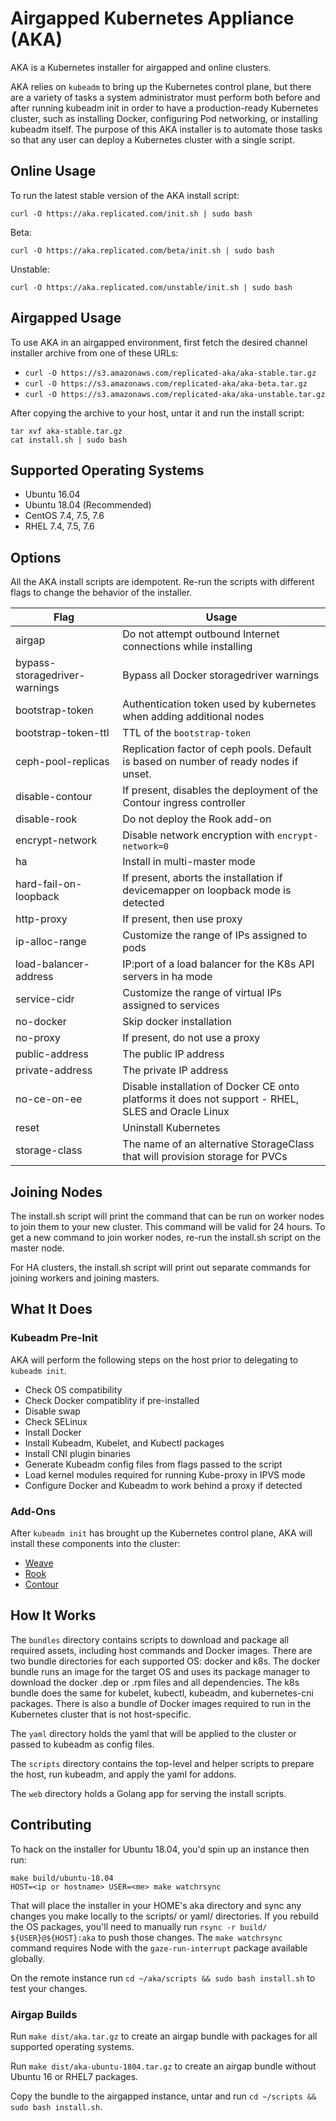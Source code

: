 Airgapped Kubernetes Appliance (AKA)
====================================

AKA is a Kubernetes installer for airgapped and online clusters.

AKA relies on `kubeadm` to bring up the Kubernetes control plane, but there are a variety of tasks a system administrator must perform both before and after running kubeadm init in order to have a production-ready Kubernetes cluster, such as installing Docker, configuring Pod networking, or installing kubeadm itself.
The purpose of this AKA installer is to automate those tasks so that any user can deploy a Kubernetes cluster with a single script.

## Online Usage

To run the latest stable version of the AKA install script:
```
curl -O https://aka.replicated.com/init.sh | sudo bash
```

Beta:
```
curl -O https://aka.replicated.com/beta/init.sh | sudo bash
```

Unstable:
```
curl -O https://aka.replicated.com/unstable/init.sh | sudo bash
```

## Airgapped Usage

To use AKA in an airgapped environment, first fetch the desired channel installer archive from one of these URLs:

* `curl -O https://s3.amazonaws.com/replicated-aka/aka-stable.tar.gz`
* `curl -O https://s3.amazonaws.com/replicated-aka/aka-beta.tar.gz`
* `curl -O https://s3.amazonaws.com/replicated-aka/aka-unstable.tar.gz`

After copying the archive to your host, untar it and run the install script:

```
tar xvf aka-stable.tar.gz
cat install.sh | sudo bash
```

## Supported Operating Systems

* Ubuntu 16.04
* Ubuntu 18.04 (Recommended)
* CentOS 7.4, 7.5, 7.6
* RHEL 7.4, 7.5, 7.6


## Options

All the AKA install scripts are idempotent. Re-run the scripts with different flags to change the behavior of the installer.

| Flag                             | Usage                                                                                              |
| -------------------------------- | -------------------------------------------------------------------------------------------------- |
| airgap                           | Do not attempt outbound Internet connections while installing                                      |
| bypass-storagedriver-warnings    | Bypass all Docker storagedriver warnings                                                           |
| bootstrap-token                  | Authentication token used by kubernetes when adding additional nodes                               |
| bootstrap-token-ttl              | TTL of the `bootstrap-token`                                                                       |
| ceph-pool-replicas               | Replication factor of ceph pools. Default is based on number of ready nodes if unset.              |
| disable-contour                  | If present, disables the deployment of the Contour ingress controller                              |
| disable-rook                     | Do not deploy the Rook add-on                                                                      |
| encrypt-network                  | Disable network encryption with `encrypt-network=0`                                                |
| ha                               | Install in multi-master mode                                                                       |
| hard-fail-on-loopback            | If present, aborts the installation if devicemapper on loopback mode is detected                   |
| http-proxy                       | If present, then use proxy                                                                         |
| ip-alloc-range                   | Customize the range of IPs assigned to pods                                                        |
| load-balancer-address            | IP:port of a load balancer for the K8s API servers in ha mode                                      |
| service-cidr                     | Customize the range of virtual IPs assigned to services                                            |
| no-docker                        | Skip docker installation                                                                           |
| no-proxy                         | If present, do not use a proxy                                                                     |
| public-address                   | The public IP address                                                                              |
| private-address                  | The private IP address                                                                             |
| no-ce-on-ee                      | Disable installation of Docker CE onto platforms it does not support - RHEL, SLES and Oracle Linux |
| reset                            | Uninstall Kubernetes                                                                               |
| storage-class                    | The name of an alternative StorageClass that will provision storage for PVCs                       |

## Joining Nodes

The install.sh script will print the command that can be run on worker nodes to join them to your new cluster.
This command will be valid for 24 hours.
To get a new command to join worker nodes, re-run the install.sh script on the master node.

For HA clusters, the install.sh script will print out separate commands for joining workers and joining masters.

## What It Does

### Kubeadm Pre-Init

AKA will perform the following steps on the host prior to delegating to `kubeadm init`.

* Check OS compatibility
* Check Docker compatiblity if pre-installed
* Disable swap
* Check SELinux
* Install Docker
* Install Kubeadm, Kubelet, and Kubectl packages
* Install CNI plugin binaries
* Generate Kubeadm config files from flags passed to the script
* Load kernel modules required for running Kube-proxy in IPVS mode
* Configure Docker and Kubeadm to work behind a proxy if detected

### Add-Ons

After `kubeadm init` has brought up the Kubernetes control plane, AKA will install these components into the cluster:

* [Weave](https://www.weave.works/oss/net/)
* [Rook](https://rook.io/)
* [Contour](https://projectcontour.io/)


## How It Works

The `bundles` directory contains scripts to download and package all required assets, including host commands and Docker images.
There are two bundle directories for each supported OS: docker and k8s.
The docker bundle runs an image for the target OS and uses its package manager to download the docker .dep or .rpm files and all dependencies.
The k8s bundle does the same for kubelet, kubectl, kubeadm, and kubernetes-cni packages.
There is also a bundle of Docker images required to run in the Kubernetes cluster that is not host-specific.

The `yaml` directory holds the yaml that will be applied to the cluster or passed to kubeadm as config files.

The `scripts` directory contains the top-level and helper scripts to prepare the host, run kubeadm, and apply the yaml for addons.

The `web` directory holds a Golang app for serving the install scripts.

## Contributing

To hack on the installer for Ubuntu 18.04, you'd spin up an instance then run:

```
make build/ubuntu-18.04
HOST=<ip or hostname> USER=<me> make watchrsync
```

That will place the installer in your HOME's aka directory and sync any changes you make locally to the scripts/ or yaml/ directories.
If you rebuild the OS packages, you'll need to manually run `rsync -r build/ ${USER}@${HOST}:aka` to push those changes.
The `make watchrsync` command requires Node with the `gaze-run-interrupt` package available globally.

On the remote instance run `cd ~/aka/scripts && sudo bash install.sh` to test your changes.

### Airgap Builds

Run `make dist/aka.tar.gz` to create an airgap bundle with packages for all supported operating systems.

Run `make dist/aka-ubuntu-1804.tar.gz` to create an airgap bundle without Ubuntu 16 or RHEL7 packages.

Copy the bundle to the airgapped instance, untar and run `cd ~/scripts && sudo bash install.sh`.
